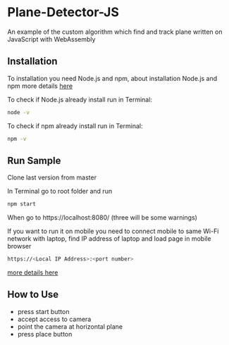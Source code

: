 # Plane-Detector-JS
An example of the custom algorithm which find and track plane written on JavaScript with WebAssembly

## Installation
To installation you need Node.js and npm, 
about installation Node.js and npm more details [here](https://www.npmjs.com/get-npm)

To check if Node.js already install run in Terminal:
```bash
node -v
```

To check if npm already install run in Terminal:
```bash
npm -v
```


## Run Sample

Clone last version from master

In Terminal go to root folder and run

```bash
npm start
```

When go to https://localhost:8080/ (three will be some warnings)

If you want to run it on mobile you need to connect mobile to same Wi-Fi network with laptop, find IP address of laptop and load page in mobile browser 

```bash
https://<Local IP Address>:<port number>
```

[more details here](https://medium.com/@prowe214/tip-how-to-view-localhost-web-apps-on-your-phone-ad6b2c883a7c)

## How to Use

- press start button
- accept access to camera
- point the camera at horizontal plane
- press place button
